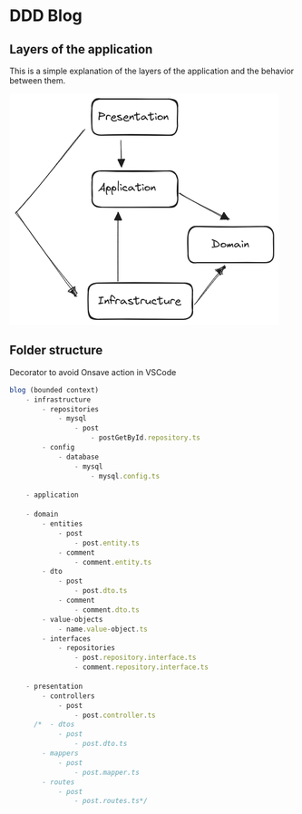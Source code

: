 # DDD Blog

## Layers of the application

This is a simple explanation of the layers of the application and the behavior between them.

![alt text](./docs/ddd-layers.png 'DDD Layers')

## Folder structure

Decorator to avoid Onsave action in VSCode

```ts
blog (bounded context)
    - infrastructure
        - repositories
            - mysql
                - post
                    - postGetById.repository.ts
        - config
            - database
                - mysql
                    - mysql.config.ts

    - application

    - domain
        - entities
            - post
                - post.entity.ts
            - comment
                - comment.entity.ts
        - dto
            - post
                - post.dto.ts
            - comment
                - comment.dto.ts
        - value-objects
            - name.value-object.ts
        - interfaces
            - repositories
                - post.repository.interface.ts
                - comment.repository.interface.ts

    - presentation
        - controllers
            - post
                - post.controller.ts
      /*  - dtos
            - post
                - post.dto.ts
        - mappers
            - post
                - post.mapper.ts
        - routes
            - post
                - post.routes.ts*/
```
